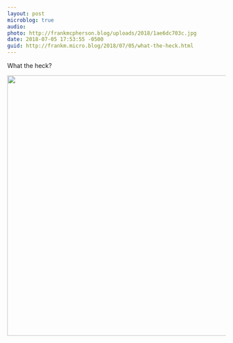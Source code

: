 ```yaml
---
layout: post
microblog: true
audio: 
photo: http://frankmcpherson.blog/uploads/2018/1ae6dc703c.jpg
date: 2018-07-05 17:53:55 -0500
guid: http://frankm.micro.blog/2018/07/05/what-the-heck.html
---
```

What the heck?

<img src="http://frankmcpherson.blog/uploads/2018/1ae6dc703c.jpg" width="600" height="600" />
